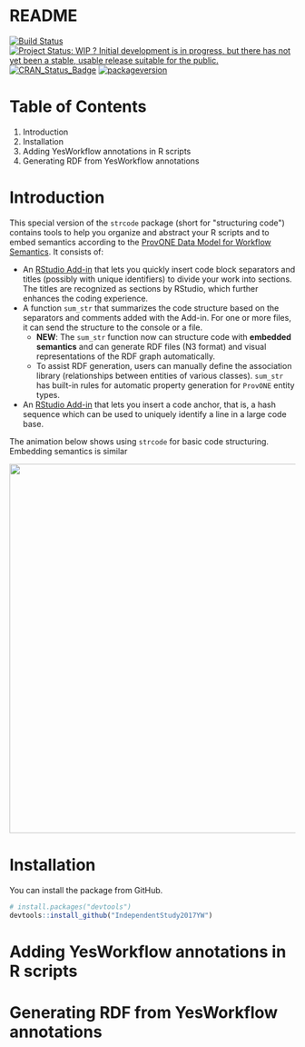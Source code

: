 README
================

[![Build Status](https://travis-ci.org/lorenzwalthert/strcode.svg?branch=master)](https://travis-ci.org/lorenzwalthert/strcode) [![Project Status: WIP ? Initial development is in progress, but there has not yet been a stable, usable release suitable for the public.](http://www.repostatus.org/badges/latest/wip.svg)](http://www.repostatus.org/#wip) [![CRAN\_Status\_Badge](http://www.r-pkg.org/badges/version/strcode)](https://cran.r-project.org/package=strcode) [![packageversion](https://img.shields.io/badge/Package%20version-0.2.0-orange.svg?style=flat-square)](commits/master)

# Table of Contents
1. Introduction
2. Installation
3. Adding YesWorkflow annotations in R scripts
4. Generating RDF from YesWorkflow annotations

<a id="intro"></a>
# Introduction


This special version of the `strcode` package (short for "structuring code") contains tools to help you organize and abstract your R scripts and to embed semantics according to the [ProvONE Data Model for Workflow Semantics](http://bit.ly/2eOUuAX). It consists of:
- An [RStudio Add-in](https://rstudio.github.io/rstudioaddins/) that lets you quickly insert code block separators and titles (possibly with unique identifiers) to divide your work into sections. The titles are recognized as sections by RStudio, which further enhances the coding experience.
- A function `sum_str` that summarizes the code structure based on the separators and comments added with the Add-in. For one or more files, it can send the structure to the console or a file. 
  - **NEW**: The `sum_str` function now can structure code with **embedded semantics** and can generate RDF files (N3 format) and visual representations of the RDF graph automatically. 
  - To assist RDF generation, users can manually define the association library (relationships between entities of various classes). `sum_str` has built-in rules for automatic property generation for `ProvONE` entity types.
- An [RStudio Add-in](https://rstudio.github.io/rstudioaddins/) that lets you insert a code anchor, that is, a hash sequence which can be used to uniquely identify a line in a large code base.

<!-- You can learn more about structuring code in [Bono Usu](https://github.com/lorenzwalthert/bonousu/blob/devel/docs/commenting-code.html), 
a guide for good practice in R programming. -->

The animation below shows using `strcode` for basic code structuring. Embedding semantics is similar 

<img src="https://raw.githubusercontent.com/lorenzwalthert/strcode/master/demos/strcode_v0.2.0_video_to_gif2_large.gif" width="650px" />

<a id="install"></a>
# Installation

You can install the package from GitHub.

``` r
# install.packages("devtools")
devtools::install_github("IndependentStudy2017YW")
```
<a id="structuring"></a>

# Adding YesWorkflow annotations in R scripts
# Generating RDF from YesWorkflow annotations
